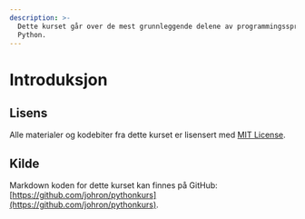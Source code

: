 ```yaml
---
description: >-
  Dette kurset går over de mest grunnleggende delene av programmingsspråket
  Python.
---
```


# Introduksjon

## Lisens

Alle materialer og kodebiter fra dette kurset er lisensert med [MIT License](LICENSE.md).&#x20;

## Kilde

Markdown koden for dette kurset kan finnes på GitHub: [https://github.com/johron/pythonkurs](https://github.com/johron/pythonkurs).
